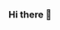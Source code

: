 ### Hi there 👋

<!--
**maoltech/maoltech** is a ✨ _special_ ✨ repository because its `README.md` (this file) appears on your GitHub profile.

### GitHub Stats

![Your Name's GitHub Stats](https://github-readme-stats.vercel.app/api?username=your-maoltech&show_icons=true&theme=radical)
Here are some ideas to get you started:

